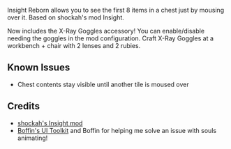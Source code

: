 Insight Reborn allows you to see the first 8 items in a chest just by mousing over it. Based on shockah's mod Insight.

Now includes the X-Ray Goggles accessory! You can enable/disable needing the goggles in the mod configuration. Craft X-Ray Goggles at a workbench + chair with 2 lenses and 2 rubies.

## Known Issues
* Chest contents stay visible until another tile is moused over

## Credits
* [shockah's Insight mod](http://forums.terraria.org/index.php?threads/shockahs-tweak-mods.3889/)
* [Boffin's UI Toolkit](http://forums.terraria.org/index.php?threads/boffins-ui-toolkit-example-included.47437/) and Boffin for helping me solve an issue with souls animating!
